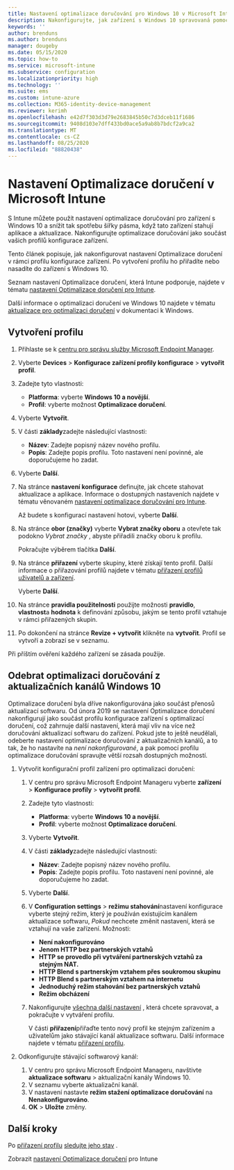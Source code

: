 ```yaml
---
title: Nastavení optimalizace doručování pro Windows 10 v Microsoft Intune – Azure | Microsoft Docs
description: Nakonfigurujte, jak zařízení s Windows 10 spravovaná pomocí služby Intune využívají optimalizaci doručování. V Intune vytvořte profil konfigurace zařízení pro instalaci aktualizací z Internetu. Přečtěte si taky, jak nahradit existující aktualizační kanály profilem Optimalizace doručení.
keywords: ''
author: brenduns
ms.author: brenduns
manager: dougeby
ms.date: 05/15/2020
ms.topic: how-to
ms.service: microsoft-intune
ms.subservice: configuration
ms.localizationpriority: high
ms.technology: ''
ms.suite: ems
ms.custom: intune-azure
ms.collection: M365-identity-device-management
ms.reviewer: kerimh
ms.openlocfilehash: e42d7f303d3d79e2683845b50c7d3dceb11f1686
ms.sourcegitcommit: 9408d103e7dff433bd0ace5a9ab8b7bdcf2a9ca2
ms.translationtype: MT
ms.contentlocale: cs-CZ
ms.lasthandoff: 08/25/2020
ms.locfileid: "88820438"
---
```

# <a name="delivery-optimization-settings-in-microsoft-intune"></a>Nastavení Optimalizace doručení v Microsoft Intune

S Intune můžete použít nastavení optimalizace doručování pro zařízení s Windows 10 a snížit tak spotřebu šířky pásma, když tato zařízení stahují aplikace a aktualizace. Nakonfigurujte optimalizace doručování jako součást vašich profilů konfigurace zařízení.  

Tento článek popisuje, jak nakonfigurovat nastavení Optimalizace doručení v rámci profilu konfigurace zařízení. Po vytvoření profilu ho přiřadíte nebo nasadíte do zařízení s Windows 10.

Seznam nastavení Optimalizace doručení, která Intune podporuje, najdete v tématu [nastavení Optimalizace doručení pro Intune](delivery-optimization-settings.md).  

Další informace o optimalizaci doručení ve Windows 10 najdete v tématu [aktualizace pro optimalizaci doručení](https://docs.microsoft.com/windows/deployment/update/waas-delivery-optimization) v dokumentaci k Windows.  

## <a name="create-the-profile"></a>Vytvoření profilu

1. Přihlaste se k [centru pro správu služby Microsoft Endpoint Manager](https://go.microsoft.com/fwlink/?linkid=2109431).

2. Vyberte **Devices**  >  **Konfigurace zařízení profily konfigurace**  >  **vytvořit profil**.

3. Zadejte tyto vlastnosti:

   - **Platforma**: vyberte **Windows 10 a novější**.
   - **Profil**: vyberte možnost **Optimalizace doručení**.

4. Vyberte **Vytvořit**.

5. V části **základy**zadejte následující vlastnosti:

   - **Název**: Zadejte popisný název nového profilu.
   - **Popis**: Zadejte popis profilu. Toto nastavení není povinné, ale doporučujeme ho zadat.

6. Vyberte **Další**.

7. Na stránce **nastavení konfigurace** definujte, jak chcete stahovat aktualizace a aplikace. Informace o dostupných nastaveních najdete v tématu věnovaném [nastavení optimalizace doručování pro Intune](delivery-optimization-settings.md).

   Až budete s konfigurací nastavení hotovi, vyberte **Další**.

8. Na stránce **obor (značky)** vyberte **Vybrat značky oboru** a otevřete tak podokno *Vybrat značky* , abyste přiřadili značky oboru k profilu.
  
   Pokračujte výběrem tlačítka **Další**.

9. Na stránce **přiřazení** vyberte skupiny, které získají tento profil. Další informace o přiřazování profilů najdete v tématu [přiřazení profilů uživatelů a zařízení](../configuration/device-profile-assign.md).

   Vyberte **Další**.

10. Na stránce **pravidla použitelnosti** použijte možnosti **pravidlo**, **vlastnost**a **hodnota** k definování způsobu, jakým se tento profil vztahuje v rámci přiřazených skupin.

11. Po dokončení na stránce **Revize + vytvořit** klikněte na **vytvořit**. Profil se vytvoří a zobrazí se v seznamu.

Při příštím ověření každého zařízení se zásada použije.

## <a name="remove-delivery-optimization-from-windows-10-update-rings"></a>Odebrat optimalizaci doručování z aktualizačních kanálů Windows 10

Optimalizace doručení byla dříve nakonfigurována jako součást přenosů aktualizací softwaru. Od února 2019 se nastavení Optimalizace doručení nakonfigurují jako součást profilu konfigurace zařízení s optimalizací doručení, což zahrnuje další nastavení, která mají vliv na více než doručování aktualizací softwaru do zařízení. Pokud jste to ještě neudělali, odeberte nastavení optimalizace doručování z aktualizačních kanálů, a to tak, že ho nastavíte na *není nakonfigurované*, a pak pomocí profilu optimalizace doručování spravujte větší rozsah dostupných možností.

1. Vytvořit konfigurační profil zařízení pro optimalizaci doručení:

    1. V centru pro správu Microsoft Endpoint Manageru vyberte **zařízení**  >  **Konfigurace profily**  >  **vytvořit profil**.
    2. Zadejte tyto vlastnosti:

        - **Platforma**: vyberte **Windows 10 a novější**.
        - **Profil**: vyberte možnost **Optimalizace doručení**.

    3. Vyberte **Vytvořit**.
    4. V části **základy**zadejte následující vlastnosti:

        - **Název**: Zadejte popisný název nového profilu.
        - **Popis**: Zadejte popis profilu. Toto nastavení není povinné, ale doporučujeme ho zadat.

    5. Vyberte **Další**.
    6. V **Configuration settings**  >  **režimu stahování**nastavení konfigurace vyberte stejný režim, který je používán existujícím kanálem aktualizace softwaru, *Pokud* nechcete změnit nastavení, která se vztahují na vaše zařízení. Možnosti:

        - **Není nakonfigurováno**
        - **Jenom HTTP bez partnerských vztahů**
        - **HTTP se provedlo při vytváření partnerských vztahů za stejným NAT.**
        - **HTTP Blend s partnerským vztahem přes soukromou skupinu**
        - **HTTP Blend s partnerským vztahem na internetu**
        - **Jednoduchý režim stahování bez partnerských vztahů**
        - **Režim obcházení**

    7. Nakonfigurujte [všechna další nastavení](delivery-optimization-settings.md) , která chcete spravovat, a pokračujte v vytváření profilu.

        V části **přiřazení**přiřaďte tento nový profil ke stejným zařízením a uživatelům jako stávající kanál aktualizace softwaru. Další informace najdete v tématu [přiřazení profilu](device-profile-assign.md).

2. Odkonfigurujte stávající softwarový kanál:

    1. V centru pro správu Microsoft Endpoint Manageru, navštivte **aktualizace softwaru** > aktualizační kanály Windows 10.
    2. V seznamu vyberte aktualizační kanál.
    3. V nastavení nastavte **režim stažení optimalizace doručování** na **Nenakonfigurováno**.
    4. **OK**  >  **Uložte** změny.

## <a name="next-steps"></a>Další kroky

Po [přiřazení profilu](device-profile-assign.md) [sledujte jeho stav](device-profile-monitor.md) .

Zobrazit [nastavení Optimalizace doručení](delivery-optimization-settings.md) pro Intune
